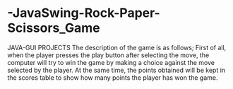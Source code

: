 # -JavaSwing-Rock-Paper-Scissors_Game
JAVA-GUI PROJECTS The description of the game is as follows; First of all, when the player presses the play button after selecting the move, the computer will try to win the game by making a choice against the move selected by the player. At the same time, the points obtained will be kept in the scores table to show how many points the player has won the game.

